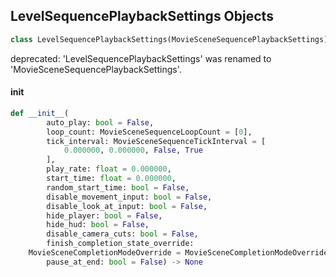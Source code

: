 ## LevelSequencePlaybackSettings Objects

```python
class LevelSequencePlaybackSettings(MovieSceneSequencePlaybackSettings)
```

deprecated: 'LevelSequencePlaybackSettings' was renamed to 'MovieSceneSequencePlaybackSettings'.

<a id="unreal.LevelSequencePlaybackSettings.__init__"></a>

#### __init__

```python
def __init__(
        auto_play: bool = False,
        loop_count: MovieSceneSequenceLoopCount = [0],
        tick_interval: MovieSceneSequenceTickInterval = [
            0.000000, 0.000000, False, True
        ],
        play_rate: float = 0.000000,
        start_time: float = 0.000000,
        random_start_time: bool = False,
        disable_movement_input: bool = False,
        disable_look_at_input: bool = False,
        hide_player: bool = False,
        hide_hud: bool = False,
        disable_camera_cuts: bool = False,
        finish_completion_state_override:
    MovieSceneCompletionModeOverride = MovieSceneCompletionModeOverride.NONE,
        pause_at_end: bool = False) -> None
```

<a id="unreal.MovieSceneSequenceTickInterval"></a>